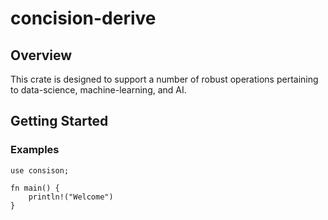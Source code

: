 # concision-derive

## Overview
This crate is designed to support a number of robust operations pertaining to data-science, machine-learning, and AI.

## Getting Started

### Examples
    
    use consison;
    
    fn main() {
        println!("Welcome")
    }